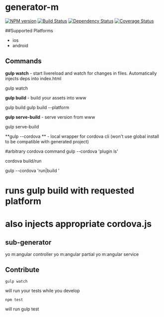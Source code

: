 # generator-m

[![NPM version][npm-image]][npm-url] [![Build Status][travis-image]][travis-url] [![Dependency Status][daviddm-url]][daviddm-image] [![Coverage Status][coveralls-image]][coveralls-url]

[npm-url]: https://npmjs.org/package/gemerator-m
[npm-image]: https://badge.fury.io/js/gemerator-m.svg
[travis-url]: https://travis-ci.org/mwaylabs/gemerator-m
[travis-image]: https://travis-ci.org/mwaylabs/gemerator-m.svg?branch=master
[daviddm-url]: https://david-dm.org/mwaylabs/gemerator-m.svg?theme=shields.io
[daviddm-image]: https://david-dm.org/mwaylabs/gemerator-m
[coveralls-url]: https://coveralls.io/r/mwaylabs/gemerator-m
[coveralls-image]: https://coveralls.io/repos/mwaylabs/gemerator-m/badge.png

##Supported Platforms
- ios
- android

## Commands
**gulp watch** - start livereload and watch for changes in files. Automatically injects deps into index.html

  gulp watch

**gulp build** - build your assets into www
  
  gulp build
  gulp build --platform <platform>

**gulp serve-build** - serve version from www

  gulp serve-build

**gulp --cordova ** - local wrapper for cordova cli (won't use global install to be compatible with generated project)
  
  #arbitrary cordova command
  gulp --cordova 'plugin ls'

cordova build/run
  
  gulp --cordova 'run|build <platform>' 
  # runs gulp build with requested platform
  # also injects appropriate cordova.js

## sub-generator

  yo m:angular controller <name>
  yo m:angular partial <name>
  yo m:angular service <name>



## Contribute

```
gulp watch
```
will run your tests while you develop

```
npm test
```
will run gulp test
